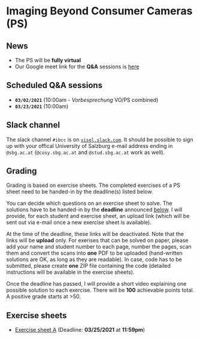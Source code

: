 # Imaging Beyond Consumer Cameras (PS)

## News

- The PS will be **fully virtual**
- Our Google meet link for the **Q&A** sessions is [here](https://meet.google.com/zka-jpyj-hmg)

## Scheduled Q&A sessions

- **`03/02/2021`** (10:00am - *Vorbesprechung* VO/PS combined)
- **`03/23/2021`** (10:00am)


## Slack channel

The slack channel `#ibcc` is on [`visel.slack.com`](https://visel.slack.com). It should be possible to sign up with your
offical University of Salzburg e-mail address ending in
`@sbg.ac.at` (`@cosy.sbg.ac.at` and `@stud.sbg.ac.at` work as well).

## Grading

Grading is based on exercise sheets. The completed exercises of a PS sheet need to be handed-in by the deadline(s) listed below.

You can decide which questions on an exercise sheet to solve. The solutions have to be handed-in by the **deadline** announced [below](#Exercise-sheets). I will provide, for each student and exercise sheet, an upload link (which will be sent out via e-mail once a new exercise sheet is available).

At the time of the deadline, these links will be deactivated. Note that the links will be **upload** only. For exerises that can be solved on paper, please add your name and student number to each page, number the pages, scan them and convert the scans into **one** PDF to be uploaded (hand-written solutions are OK, as long as they are readable). In case, code has to be submitted, please create **one** ZIP file containing the code (detailed instructions will be available in the exercise sheets).
 
Once the deadline has passed, I will provide a short video explaining one possible solution to each exercise. There will be **100** achievable points total. A positive grade starts at >50.

## Exercise sheets

- [Exercise sheet A](exA.2021.pdf) (Deadline: **03/25/2021** at **11:59pm**)
